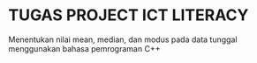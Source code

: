 # TUGAS PROJECT ICT LITERACY
Menentukan nilai mean, median, dan modus pada data tunggal menggunakan bahasa pemrograman C++
